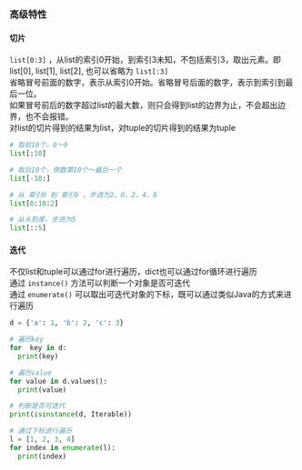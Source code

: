 ### 高级特性
#### 切片
`list[0:3]` ，从list的索引0开始，到索引3未知，不包括索引3，取出元素。即list[0], list[1], list[2], 也可以省略为 `list[:3]`  
省略冒号前面的数字，表示从索引0开始。省略冒号后面的数字，表示到索引到最后一位。  
如果冒号前后的数字超过list的最大数，则只会得到list的边界为止，不会超出边界，也不会报错。  
对list的切片得到的结果为list，对tuple的切片得到的结果为tuple
```python
# 取前10个，0～9
list[:10]

# 取后10个，倒数第10个～最后一个
list[-10:]

# 从 索引0 到 索引9 ，步进为2，0，2，4，8
list[0:10:2]

# 从头到尾，步进为5
list[::5]
```

#### 迭代
不仅list和tuple可以通过for进行遍历，dict也可以通过for循环进行遍历  
通过 `instance()` 方法可以判断一个对象是否可迭代  
通过 `enumerate()` 可以取出可迭代对象的下标，既可以通过类似Java的方式来进行遍历
```python
d = {'a': 1, 'b': 2, 'c': 3}

# 遍历key
for  key in d:
  print(key)

# 遍历value
for value in d.values():
  print(value)

# 判断是否可迭代
print(isinstance(d, Iterable))

# 通过下标进行遍历
l = [1, 2, 3, 4]
for index in enumerate(l):
  print(index)

```
